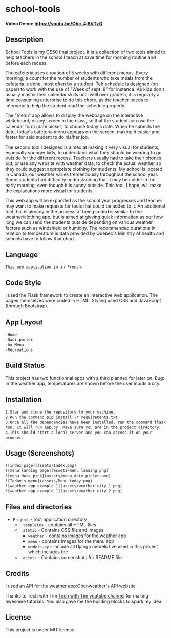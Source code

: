 # school-tools

#### Video Demo: <https://youtu.be/Obc-4j8VTzQ>

## Description
School Tools is my CS50 final project. It is a collection of two tools aimed to help teachers in the school I teach at save time for morning routine and before each recess.

The cafeteria uses a roation of 5 weeks with different menus. Every morning, a count for the number of students who take meals from the cafeteria is done, most often by a student. Teh schedule is designed (on paper) to work with the use of "Week of sept. 8" for instance. As kids don't usually master their calendar skills until well over grade 5, it is regularly a time consuming enterprise to do this chore, as the teacher needs to intervene to help the student read the schedule properly.

The "menu" app allows to display the webpage on the interactive whiteboard, or any screen in the class, so that the student can use the calendar form (date picker) to choose today's date. When he submits the date, today's cafeteria menu appears on the screen, making it easier and faster for said student to do his/her job.

The second tool I designed is aimed at making it very visual for students, especially younger kids, to understand what they should be wearing to go outside for the different recess. Teachers usually had to take their phones out, or use any website with weather data, to check the actual weather so they could suggest appropriate clothing for students. My school is located in Canada, our weather varies tremendously throughout the school year. Some students had difficulty understanding that it may be colder in the early morning, even though it is sunny outside. This tool, I hope, will make the explanations more visual for students.

This web app will be expanded as the school year progresses and teacher may want to make requests for tools that could be added to it. An additional tool that is already in the process of being coded is similar to the weather/clothing app, but is aimed at givving quick information as per how long we can send the students outside depending on various weather factors such as windshield or humidity. The recommended durations in relation to temperature is data provided by Quebec's Ministry of health and schools have to follow that chart.

## Language
    This web application in in French.

## Code Style
I used the Flask framework to create an interactive web application. The pages themselves were coded in HTML. Styling used CSS and JavaScript (through Bootstrap).

## App Layout
    -Home
    -Quoi porter
    -Au Menu
    -Récréations

## Build Status
This project has two functionnal apps with a third planned for later on.
Bug: In the weather app, temperatures are shown before the user inputs a city.


## Installation
    1.Star and clone the repository to your machine.
    2.Run the command pip install -r requirements.txt
    3.Once all the dependancies have been installed, run the command flask run. It will run app.py. Make sure you are in the project directory.
    4.This should start a local server and you can access it on your browser.

## Usage (Screenshots)

    ![index page](assets/Index.png)
    ![menu landing page](assets/menu landing.png)
    ![menu date pick](assets/menu date picker.png)
    ![Today's menu](assets/Menu today.png)
    ![weather app example 1](assets/weather city 1.png)
    ![weather app example 1](assets/weather city 2.png)

## Files and directories
* `Project` - root application directory
    * `.templates` - contains all HTML files
    * `.static` - Contains CSS file and images
        * `weather` - contains images for the weather app
        * `menu` - contains images for the menu app
        * `models.py` - include all Django models I've used in this project which includes the
    * `.assets` - Contains screenshots for README file

## Credits
I used an API for the weather app:[Openweather's API website](https://openweathermap.org/)

Thanks to Tech with Tim [Tech with Tim youtube channel](https://www.youtube.com/@TechWithTim) for making awesome tutorials. You also gave me the building blocks to spark my idea.

## License

This project is under MIT license.
